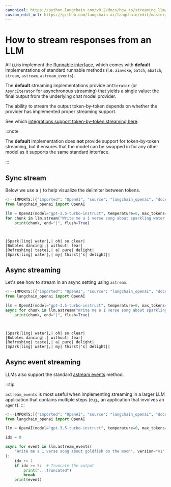 ```yaml
---
canonical: https://python.langchain.com/v0.2/docs/how_to/streaming_llm/
custom_edit_url: https://github.com/langchain-ai/langchain/edit/master/docs/docs/how_to/streaming_llm.ipynb
---
```


# How to stream responses from an LLM

All `LLM`s implement the [Runnable interface](https://api.python.langchain.com/en/latest/runnables/langchain_core.runnables.base.Runnable.html#langchain_core.runnables.base.Runnable), which comes with **default** implementations of standard runnable methods (i.e. `ainvoke`, `batch`, `abatch`, `stream`, `astream`, `astream_events`).

The **default** streaming implementations provide an`Iterator` (or `AsyncIterator` for asynchronous streaming) that yields a single value: the final output from the underlying chat model provider.

The ability to stream the output token-by-token depends on whether the provider has implemented proper streaming support.

See which [integrations support token-by-token streaming here](/docs/integrations/llms/).



:::note

The **default** implementation does **not** provide support for token-by-token streaming, but it ensures that the model can be swapped in for any other model as it supports the same standard interface.

:::

## Sync stream

Below we use a `|` to help visualize the delimiter between tokens.


```python
<!--IMPORTS:[{"imported": "OpenAI", "source": "langchain_openai", "docs": "https://api.python.langchain.com/en/latest/llms/langchain_openai.llms.base.OpenAI.html", "title": "How to stream responses from an LLM"}]-->
from langchain_openai import OpenAI

llm = OpenAI(model="gpt-3.5-turbo-instruct", temperature=0, max_tokens=512)
for chunk in llm.stream("Write me a 1 verse song about sparkling water."):
    print(chunk, end="|", flush=True)
```
```output


|Spark|ling| water|,| oh| so clear|
|Bubbles dancing|,| without| fear|
|Refreshing| taste|,| a| pure| delight|
|Spark|ling| water|,| my| thirst|'s| delight||
```
## Async streaming

Let's see how to stream in an async setting using `astream`.


```python
<!--IMPORTS:[{"imported": "OpenAI", "source": "langchain_openai", "docs": "https://api.python.langchain.com/en/latest/llms/langchain_openai.llms.base.OpenAI.html", "title": "How to stream responses from an LLM"}]-->
from langchain_openai import OpenAI

llm = OpenAI(model="gpt-3.5-turbo-instruct", temperature=0, max_tokens=512)
async for chunk in llm.astream("Write me a 1 verse song about sparkling water."):
    print(chunk, end="|", flush=True)
```
```output


|Spark|ling| water|,| oh| so clear|
|Bubbles dancing|,| without| fear|
|Refreshing| taste|,| a| pure| delight|
|Spark|ling| water|,| my| thirst|'s| delight||
```
## Async event streaming


LLMs also support the standard [astream events](https://api.python.langchain.com/en/latest/runnables/langchain_core.runnables.base.Runnable.html#langchain_core.runnables.base.Runnable.astream_events) method.

:::tip

`astream_events` is most useful when implementing streaming in a larger LLM application that contains multiple steps (e.g., an application that involves an `agent`).
:::


```python
<!--IMPORTS:[{"imported": "OpenAI", "source": "langchain_openai", "docs": "https://api.python.langchain.com/en/latest/llms/langchain_openai.llms.base.OpenAI.html", "title": "How to stream responses from an LLM"}]-->
from langchain_openai import OpenAI

llm = OpenAI(model="gpt-3.5-turbo-instruct", temperature=0, max_tokens=512)

idx = 0

async for event in llm.astream_events(
    "Write me a 1 verse song about goldfish on the moon", version="v1"
):
    idx += 1
    if idx >= 5:  # Truncate the output
        print("...Truncated")
        break
    print(event)
```